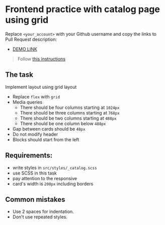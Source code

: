 # Frontend practice with catalog page using grid

Replace `<your_account>` with your Github username and copy the links to Pull Request description:

- [DEMO LINK](https://kbekher.github.io/layout_catalog_grid/)

> Follow [this instructions](https://github.com/mate-academy/layout_task-guideline#how-to-solve-the-layout-tasks-on-github)

## The task

Implement layout using grid layout

- Replace `flex` with `grid`
- Media queries
  - There should be four columns starting at `1024px`
  - There should be three columns starting at `768px`
  - There should be two columns starting at `488px`
  - There should be one column below `488px`
- Gap between cards should be `48px`
- Do not modify header
- Blocks should start from the left

## Requirements:

- write styles in `src/styles/_catalog.scss`
- use SCSS in this task
- pay attention to the responsive
- card's width is `200px` including borders

## Common mistakes

- Use 2 spaces for indentation.
- Don't use repeated styles.
